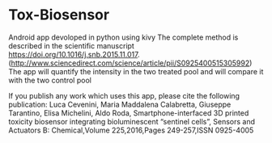 # Tox-Biosensor
Android app devoloped in python using kivy
The complete method is described in the scientific manuscript https://doi.org/10.1016/j.snb.2015.11.017.
(http://www.sciencedirect.com/science/article/pii/S0925400515305992)
The app will quantify the intensity in the two treated pool and will compare it with the two control pool

If you publish any work which uses this app, please cite the following publication:
Luca Cevenini, Maria Maddalena Calabretta, Giuseppe Tarantino, Elisa Michelini, Aldo Roda,
Smartphone-interfaced 3D printed toxicity biosensor integrating bioluminescent “sentinel cells”,
Sensors and Actuators B: Chemical,Volume 225,2016,Pages 249-257,ISSN 0925-4005
